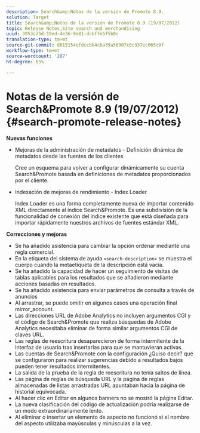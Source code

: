 ```yaml
---
description: Search&amp;Notas de la versión de Promote 8.9.
solution: Target
title: Search&amp;Notas de la versión de Promote 8.9 (19/07/2012)
topic: Release Notes,Site search and merchandising
uuid: 3853c75d-19ed-4e36-9e81-dcbffe5f5b0c
translation-type: tm+mt
source-git-commit: d015154efdccbb4c6a39a56907c0c337ec065c9f
workflow-type: tm+mt
source-wordcount: '287'
ht-degree: 65%

---
```



# Notas de la versión de Search&amp;Promote 8.9 (19/07/2012){#search-promote-release-notes}

**Nuevas funciones**

* Mejoras de la administración de metadatos - Definición dinámica de metadatos desde las fuentes de los clientes

   Cree un esquema para volver a configurar dinámicamente su cuenta Search&amp;Promote basada en definiciones de metadatos proporcionados por el cliente.
* Indexación de mejoras de rendimiento - Index Loader

   Index Loader es una forma completamente nueva de importar contenido XML directamente al índice Search&amp;Promote. Es una subdivisión de la funcionalidad de conexión del índice existente que está diseñada para importar rápidamente nuestros archivos de fuentes estándar XML.

**Correcciones y mejoras**

* Se ha añadido asistencia para cambiar la opción ordenar mediante una regla comercial.
* En la etiqueta del sistema de ayuda `<search-description>` se muestra el cuerpo cuando la metaetiqueta de la descripción está vacía.
* Se ha añadido la capacidad de hacer un seguimiento de visitas de tablas aplicables para los resultados que se añadieron mediante acciones basadas en resultados.
* Se ha añadido asistencia para enviar parámetros de consulta a través de anuncios
* Al arrastrar, se puede omitir en algunos casos una operación final mirror_account.
* Las direcciones URL de Adobe Analytics no incluyen argumentos CGI y el código de Search&amp;Promote que realiza búsquedas de Adobe Analytics necesitaba eliminar de forma similar argumentos CGI de claves URL.
* Las reglas de reescritura desaparecieron de forma intermitente de la interfaz de usuario tras insertarlas para que se mantuvieran activas.
* Las cuentas de Search&amp;Promote con la configuración ¿Quiso decir? que se configuraron para realizar sugerencias debido a resultados bajos pueden tener resultados intermitentes.
* La salida de la prueba de la regla de reescritura no tenía saltos de línea.
* Las página de reglas de búsqueda URL y la página de reglas almacenadas de listas arrastradas URL apuntaban hacia la página de historial equivocada.
* Al hacer clic en Editar en algunos banners no se mostró la página Editar.
* La nueva clasificación del código de actualización podría realizarse de un modo extraordinariamente lento.
* Al eliminar o insertar un elemento de aspecto no funcionó si el nombre del aspecto utilizaba mayúsculas y minúsculas a la vez.

